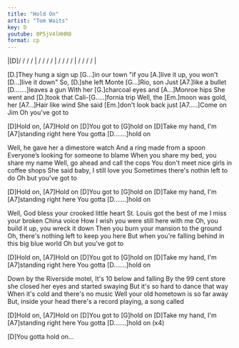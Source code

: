 ```yaml
---
title: "Hold On"
artist: "Tom Waits"
key: D
youtube: 0P5jV4lHHR0
format: cp
---
```


|[D]/ / / / | / / / / | / / / / | / / / / |

[D.]They hung a sign up [G...]in our town
"if you [A.]live it up, you won't [D...]live it down"
So, [D.]she left Monte [G...]Rio, son
Just [A7.]like a bullet [D.......]leaves a gun
With her [G.]charcoal eyes and [A...]Monroe hips
She went and [D.]took that Cali-[G.....]fornia trip
Well, the [Em.]moon was gold, her [A7...]Hair like wind
She said [Em.]don't look back just [A7.....]Come on Jim
Oh you've got to

[D]Hold on, [A7]Hold on
[D]You got to [G]hold on
[D]Take my hand, I'm [A7]standing right here
You gotta [D.......]hold on

Well, he gave her a dimestore watch
And a ring made from a spoon
Everyone’s looking for someone to blame
When you share my bed, you share my name
Well, go ahead and call the cops
You don't meet nice girls in coffee shops
She said baby, I still love you
Sometimes there's nothin left to do
Oh but you've got to

[D]Hold on, [A7]Hold on
[D]You got to [G]hold on
[D]Take my hand, I'm [A7]standing right here
You gotta [D.......]hold on

Well, God bless your crooked little heart
St. Louis got the best of me
I miss your broken China voice
How I wish you were still here with me
Oh, you build it up, you wreck it down
Then you burn your mansion to the ground
Oh, there's nothing left to keep you here
But when you're falling behind in this big blue world
Oh but you've got to

[D]Hold on, [A7]Hold on
[D]You got to [G]hold on
[D]Take my hand, I'm [A7]standing right here
You gotta [D.......]hold on

Down by the Riverside motel,
It's 10 below and falling
By the 99 cent store
she closed her eyes and started swaying
But it's so hard to dance that way
When it's cold and there's no music
Well your old hometown is so far away
But, inside your head there's a record playing,
a song called

[D]Hold on, [A7]Hold on
[D]You got to [G]hold on
[D]Take my hand, I'm [A7]standing right here
You gotta [D.......]hold on (x4)

[D]You gotta hold on...
